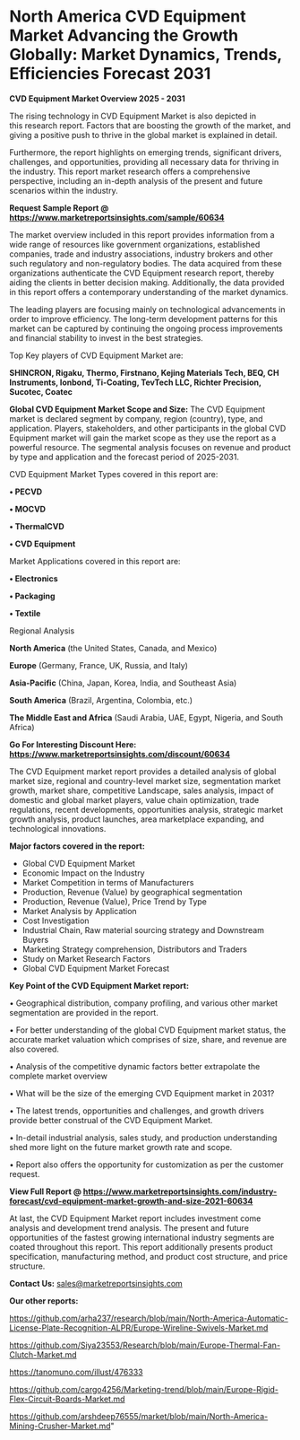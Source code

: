 # North America CVD Equipment Market Advancing the Growth Globally: Market Dynamics, Trends, Efficiencies Forecast 2031

<Strong> CVD Equipment Market Overview 2025 - 2031</strong>

The rising technology in CVD Equipment Market is also depicted in this research report. Factors that are boosting the growth of the market, and giving a positive push to thrive in the global market is explained in detail.

Furthermore, the report highlights on emerging trends, significant drivers, challenges, and opportunities, providing all necessary data for thriving in the industry. This report market research offers a comprehensive perspective, including an in-depth analysis of the present and future scenarios within the industry.

<strong>Request Sample Report @ <a href=https://www.marketreportsinsights.com/sample/60634>https://www.marketreportsinsights.com/sample/60634</a></strong>

The market overview included in this report provides information from a wide range of resources like government organizations, established companies, trade and industry associations, industry brokers and other such regulatory and non-regulatory bodies. The data acquired from these organizations authenticate the CVD Equipment research report, thereby aiding the clients in better decision making. Additionally, the data provided in this report offers a contemporary understanding of the market dynamics.

The leading players are focusing mainly on technological advancements in order to improve efficiency. The long-term development patterns for this market can be captured by continuing the ongoing process improvements and financial stability to invest in the best strategies.

Top Key players of CVD Equipment Market are:

<strong>SHINCRON, Rigaku, Thermo, Firstnano, Kejing Materials Tech, BEQ, CH Instruments, Ionbond, Ti-Coating, TevTech LLC, Richter Precision, Sucotec, Coatec</strong>

<strong><b>Global CVD Equipment Market Scope and Size:</b></strong>
The CVD Equipment market is declared segment by company, region (country), type, and application. Players, stakeholders, and other participants in the global CVD Equipment market will gain the market scope as they use the report as a powerful resource. The segmental analysis focuses on revenue and product by type and application and the forecast period of 2025-2031.

CVD Equipment Market Types covered in this report are:

<strong>• PECVD

• MOCVD

• ThermalCVD

• CVD Equipment</strong>

Market Applications covered in this report are:

<strong>• Electronics

• Packaging

• Textile</strong> 

Regional Analysis

<strong>North America</strong> (the United States, Canada, and Mexico)

<strong>Europe</strong> (Germany, France, UK, Russia, and Italy)

<strong>Asia-Pacific</strong> (China, Japan, Korea, India, and Southeast Asia)

<strong>South America</strong> (Brazil, Argentina, Colombia, etc.)

<strong>The Middle East and Africa</strong> (Saudi Arabia, UAE, Egypt, Nigeria, and South Africa)

<strong>Go For Interesting Discount Here: <a href=https://www.marketreportsinsights.com/discount/60634>https://www.marketreportsinsights.com/discount/60634</a></strong>

The CVD Equipment market report provides a detailed analysis of global market size, regional and country-level market size, segmentation market growth, market share, competitive Landscape, sales analysis, impact of domestic and global market players, value chain optimization, trade regulations, recent developments, opportunities analysis, strategic market growth analysis, product launches, area marketplace expanding, and technological innovations.

<strong><b>Major factors covered in the report:</b></strong>
<ul>
  <li>Global CVD Equipment Market </li>
  <li>Economic Impact on the Industry</li>
  <li>Market Competition in terms of Manufacturers</li>
  <li>Production, Revenue (Value) by geographical segmentation</li>
  <li>Production, Revenue (Value), Price Trend by Type</li>
  <li>Market Analysis by Application</li>
  <li>Cost Investigation</li>
  <li>Industrial Chain, Raw material sourcing strategy and Downstream Buyers</li>
  <li>Marketing Strategy comprehension, Distributors and Traders</li>
  <li>Study on Market Research Factors</li>
  <li>Global CVD Equipment Market Forecast</li>
</ul>

<strong><b>Key Point of the CVD Equipment Market report:</b></strong>

• Geographical distribution, company profiling, and various other market segmentation are provided in the report.

• For better understanding of the global CVD Equipment market status, the accurate market valuation which comprises of size, share, and revenue are also covered.

• Analysis of the competitive dynamic factors better extrapolate the complete market overview

• What will be the size of the emerging CVD Equipment market in 2031?

• The latest trends, opportunities and challenges, and growth drivers provide better construal of the CVD Equipment Market.

• In-detail industrial analysis, sales study, and production understanding shed more light on the future market growth rate and scope.

• Report also offers the opportunity for customization as per the customer request.

<strong><b>View Full Report @ <a href=https://www.marketreportsinsights.com/industry-forecast/cvd-equipment-market-growth-and-size-2021-60634>https://www.marketreportsinsights.com/industry-forecast/cvd-equipment-market-growth-and-size-2021-60634</a></b></strong>


At last, the CVD Equipment Market report includes investment come analysis and development trend analysis. The present and future opportunities of the fastest growing international industry segments are coated throughout this report. This report additionally presents product specification, manufacturing method, and product cost structure, and price structure.

<strong>Contact Us:</strong>
sales@marketreportsinsights.com

<strong>Our other reports:</strong>

<a href=https://github.com/arha237/research/blob/main/North-America-Automatic-License-Plate-Recognition-ALPR/Europe-Wireline-Swivels-Market.md>https://github.com/arha237/research/blob/main/North-America-Automatic-License-Plate-Recognition-ALPR/Europe-Wireline-Swivels-Market.md</a>

<a href=https://github.com/Siya23553/Research/blob/main/Europe-Thermal-Fan-Clutch-Market.md>https://github.com/Siya23553/Research/blob/main/Europe-Thermal-Fan-Clutch-Market.md</a>

<a href=https://tanomuno.com/illust/476333>https://tanomuno.com/illust/476333</a>

<a href=https://github.com/cargo4256/Marketing-trend/blob/main/Europe-Rigid-Flex-Circuit-Boards-Market.md>https://github.com/cargo4256/Marketing-trend/blob/main/Europe-Rigid-Flex-Circuit-Boards-Market.md</a>

<a href=https://github.com/arshdeep76555/market/blob/main/North-America-Mining-Crusher-Market.md>https://github.com/arshdeep76555/market/blob/main/North-America-Mining-Crusher-Market.md</a>"
